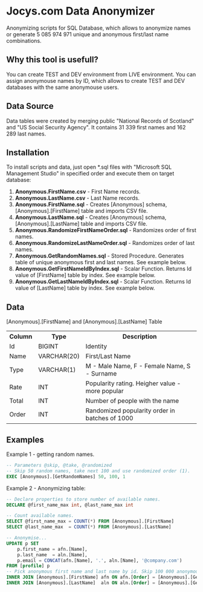 # Jocys.com Data Anonymizer

Anonymizing scripts for SQL Database, which allows to anonymize names or generate 5 085 974 971 unique and anonymous first/last name combinations.

## Why this tool is usefull?

You can create TEST and DEV environment from LIVE environment. You can assign anonymouse names by ID, which allows to create TEST and DEV databases with the same anonymouse users.

## Data Source

Data tables were created by merging public "National Records of Scotland" and "US Social Security Agency". It contains 31 339 first names and 162 289 last names.

## Installation

To install scripts and data, just open *.sql files with "Microsoft SQL Management Studio" in specified order and execute them on target database:

1. <b>Anonymous.FirstName.csv</b> - First Name records.
2. <b>Anonymous.LastName.csv</b> - Last Name records.
3. <b>Anonymous.FirstName.sql</b> - Creates [Anonymous]  schema, [Anonymous].[FirstName] table and imports CSV file. 
4. <b>Anonymous.LastName.sql</b> - Creates [Anonymous]  schema, [Anonymous].[LastName] table and imports CSV file.
5. <b>Anonymous.RandomizeFirstNameOrder.sql</b> - Randomizes order of first names.
6. <b>Anonymous.RandomizeLastNameOrder.sql</b> - Randomizes order of last names.
7. <b>Anonymous.GetRandomNames.sql</b> - Stored Procedure. Generates table of unique anonymous first and last names. See example below.
8. <b>Anonymous.GetFirstNameIdByIndex.sql</b> - Scalar Function. Returns Id value of [FirstName] table by index. See example below.
9. <b>Anonymous.GetLastNameIdByIndex.sql</b> - Scalar Function. Returns Id value of [LastName] table by index. See example below.

## Data

[Anonymous].[FirstName] and [Anonymous].[LastName] Table

<table>
	<tr><th>Column</th><th>Type</th><th>Description</th></tr>
	<tr><td>Id</td><td>BIGINT</td><td>Identity</td></tr>
	<tr><td>Name</td><td>VARCHAR(20)</td><td>First/Last Name</td></tr>
	<tr><td>Type</td><td>VARCHAR(1)</td><td>M - Male Name, F - Female Name, S - Surname</td></tr>
	<tr><td>Rate</td><td>INT</td><td>Popularity rating. Heigher value - more popular</td></tr>
	<tr><td>Total</td><td>INT</td><td>Number of people with the name</tr>
	<tr><td>Order</td><td>INT</td><td>Randomized popularity order in batches of 1000</td></tr>
</table>

## Examples

Example 1 - getting random names.

``` SQL
-- Parameters @skip, @take, @randomized
-- Skip 50 random names, take next 100 and use randomized order (1).
EXEC [Anonymous].[GetRandomNames] 50, 100, 1
```

Example 2 - Anonymizing table:

``` SQL
-- Declare properties to store number of available names.
DECLARE @first_name_max int, @last_name_max int

-- Count available names.
SELECT @first_name_max = COUNT(*) FROM [Anonymous].[FirstName]
SELECT @last_name_max  = COUNT(*) FROM [Anonymous].[LastName]

-- Anonymise...
UPDATE p SET
	p.first_name = afn.[Name],
	p.last_name  = aln.[Name],
	p.email = CONCAT(afn.[Name], '.', aln.[Name], '@company.com')
FROM [profile] p
-- Pick anonymous first name and last name by id. Skip 100 000 anonymous names.
INNER JOIN [Anonymous].[FirstName] afn ON afn.[Order] = [Anonymous].[GetFirstNameIdByIndex](p.id + 100000, @first_name_max)
INNER JOIN [Anonymous].[LastName]  aln ON aln.[Order] = [Anonymous].[GetLastNameIdByIndex](p.id + 100000, @last_name_max)
```
